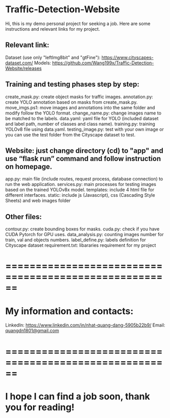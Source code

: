 # Traffic-Detection-Website
Hi, this is my demo personal project for seeking a job.
Here are some instructions and relevant links for my project.
## Relevant link:
Dataset (use only "leftImg8bit" and "gtFine"): https://www.cityscapes-dataset.com/
Models: https://github.com/Wang199x/Traffic-Detection-Website/releases
## Training and testing phases step by step:
create_mask.py: create object masks for traffic images.
annotation.py: create YOLO annotation based on masks from create_mask.py.
move_imgs.ps1: move images and annotations into the same folder and modify follow the YOLO format.
change_name.py: change images name to be matched to the labels.
data.yaml: yaml file for YOLO (included dataset and label path, number of classes and class name).
training.py: training YOLOv8 file using data.yaml.
testing_image.py: test with your own image or you can use the test folder from the Cityscape dataset to test. 
## Website: just change directory (cd) to "app" and use “flask run” command and follow instruction on homepage.
app.py: main file (include routes, request process, database connection) to run the web application.
services.py: main processes for testing images based on the trained YOLOv8x model.
templates: include 4 html file for different interfaces.
static: include js (Javascript), css (Cascading Style Sheets) and web images folder
## Other files:
contour.py: create bounding boxes for masks.
cuda.py: check if you have CUDA Pytorch for GPU uses.
data_analysis.py: counting images number for train, val and objects numbers.
label_define.py: labels definition for Cityscape dataset
requirement.txt: libararies requirement for my project
# ======================================================
# My information and contacts:
LinkedIn: https://www.linkedin.com/in/nhat-quang-dang-5905b22b9/
Email: quangdn1801@gmail.com
# ======================================================
# I hope I can find a job soon, thank you for reading!
